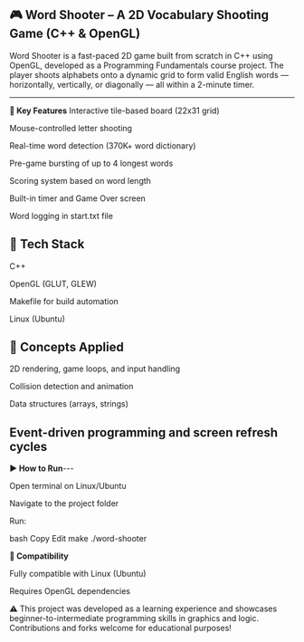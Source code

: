 **🎮 Word Shooter – A 2D Vocabulary Shooting Game (C++ & OpenGL)**
---

Word Shooter is a fast-paced 2D game built from scratch in C++ using OpenGL, developed as a Programming Fundamentals course project. The player shoots alphabets onto a dynamic grid to form valid English words — horizontally, vertically, or diagonally — all within a 2-minute timer.

---
**🔹 Key Features**
Interactive tile-based board (22x31 grid)

Mouse-controlled letter shooting

Real-time word detection (370K+ word dictionary)

Pre-game bursting of up to 4 longest words

Scoring system based on word length

Built-in timer and Game Over screen

Word logging in start.txt file


**🔧 Tech Stack**
---

C++

OpenGL (GLUT, GLEW)

Makefile for build automation

Linux (Ubuntu)



**🧠 Concepts Applied**
---

2D rendering, game loops, and input handling

Collision detection and animation

Data structures (arrays, strings)

Event-driven programming and screen refresh cycles
---

**▶️ How to Run**---


Open terminal on Linux/Ubuntu

Navigate to the project folder

Run:

bash
Copy
Edit
make
./word-shooter

**🔁 Compatibility**

Fully compatible with Linux (Ubuntu)

Requires OpenGL dependencies

⚠️ This project was developed as a learning experience and showcases beginner-to-intermediate programming skills in graphics and logic. Contributions and forks welcome for educational purposes!
